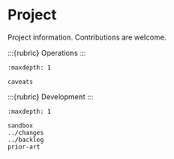 # Project

Project information. Contributions are welcome.

:::{rubric} Operations
:::
```{toctree}
:maxdepth: 1

caveats
```

:::{rubric} Development
:::
```{toctree}
:maxdepth: 1

sandbox
../changes
../backlog
prior-art
```
